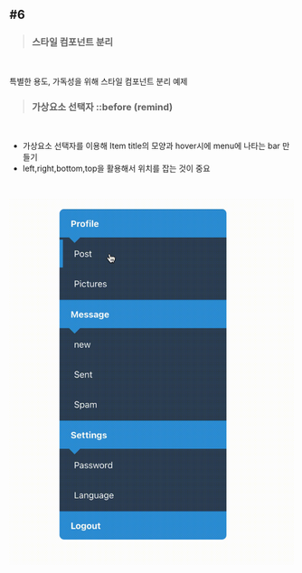 ## #6


>### 스타일 컴포넌트 분리
<br>

특별한 용도, 가독성을 위해 스타일 컴포넌트 분리 예제 <br>


>### 가상요소 선택자 ::before (remind)
<br>

  - 가상요소 선택자를 이용해 Item title의 모양과 hover시에 menu에 나타는 bar 만들기   
  - left,right,bottom,top을 활용해서 위치를 잡는 것이 중요

<br>


![screeen](https://raw.githubusercontent.com/Dev-jwJeong/TIL/master/Practice_CSS/img/%236.gif)

